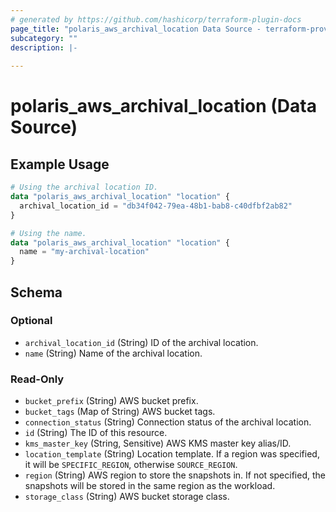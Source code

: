 ```yaml
---
# generated by https://github.com/hashicorp/terraform-plugin-docs
page_title: "polaris_aws_archival_location Data Source - terraform-provider-polaris"
subcategory: ""
description: |-
  
---
```


# polaris_aws_archival_location (Data Source)



## Example Usage

```terraform
# Using the archival location ID.
data "polaris_aws_archival_location" "location" {
  archival_location_id = "db34f042-79ea-48b1-bab8-c40dfbf2ab82"
}

# Using the name.
data "polaris_aws_archival_location" "location" {
  name = "my-archival-location"
}
```

<!-- schema generated by tfplugindocs -->
## Schema

### Optional

- `archival_location_id` (String) ID of the archival location.
- `name` (String) Name of the archival location.

### Read-Only

- `bucket_prefix` (String) AWS bucket prefix.
- `bucket_tags` (Map of String) AWS bucket tags.
- `connection_status` (String) Connection status of the archival location.
- `id` (String) The ID of this resource.
- `kms_master_key` (String, Sensitive) AWS KMS master key alias/ID.
- `location_template` (String) Location template. If a region was specified, it will be `SPECIFIC_REGION`, otherwise `SOURCE_REGION`.
- `region` (String) AWS region to store the snapshots in. If not specified, the snapshots will be stored in the same region as the workload.
- `storage_class` (String) AWS bucket storage class.
